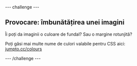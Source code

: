 \--- challenge \---

## Provocare: îmbunătățirea unei imagini

Îi poți da imaginii o culoare de fundal? Sau o margine rotunjită?

Poți găsi mai multe nume de culori valabile pentru CSS aici: <a href="http://jumpto.cc/colours" target="_blank">jumpto.cc/colours</a>

\--- /challenge \---